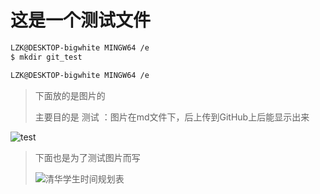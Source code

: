 # 这是一个测试文件

~~~sh
LZK@DESKTOP-bigwhite MINGW64 /e
$ mkdir git_test

LZK@DESKTOP-bigwhite MINGW64 /e

~~~

> 下面放的是图片的
>
> 主要目的是 测试 ：图片在md文件下，后上传到GitHub上后能显示出来

![test](C:\Users\LZK\Desktop\test.jpg)

> 下面也是为了测试图片而写
>
> ![清华学生时间规划表](C:\Users\LZK\Desktop\清华学生时间规划表.jpg)



